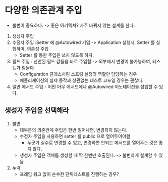 # 다양한 의존관계 주입
- 불변이 중요하다. -> 좋은 아키텍쳐? 자주 바뀌지 않는 설계를 한다.


1. 생성자 주입
2. 수정자 주입 :Setter 에 @Autowired 기입 -> Application 실행시, Setter 를 실행하며, 의존성 주입
   - Setter 를 통한 주입은 쓰지 않도록 하자.
3. 필드 주입 : 선언된 필드 값들을 바로 주입함 -> 외부에서 변경이 불가능하여, 테스트가 힘들다.
   - Configuration 클래스처럼 스프링 설정의 역할만 담당하는 경우
   - 애플리케이션의 실제 동작과 상관없는 테스트 코드일 경우는 괜찮다.
4. 일반 메서드 주입 - 어떤 아무 메서드에나 @Autowired 어노테이션을 삽입할 수 있다.

## 생성자 주입을 선택해라
1. 불변
   - 대부분의 의존관계 주입은 한번 일어나면, 변경되지 않는다.
   - 수정자 주입을 사용하면 setter 를 public 으로 열어두어야함
     - 누군가 실수로 변경할 수 있고, 변경하면 안되는 메서드를 열어두는 것은 좋지 않다.
   - 생성자 주입은 객체를 생성할 때 딱 한번만 호출된다. -> 불변하게 설계할 수 있음
2. 누락
   - 프레임 워크 없이 순수한 단위테스트를 진행하는 경우?